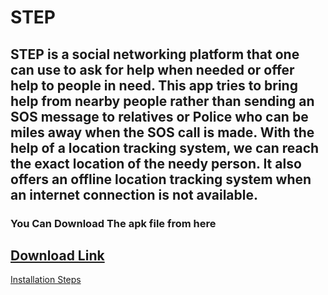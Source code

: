 # STEP
STEP is a social networking platform that one can use to ask for help when needed or offer help to people in need. This app tries to bring help from nearby people rather than sending an SOS message to relatives or Police who can be miles away when the SOS call is made. With the help of a location tracking system, we can reach the exact location of the needy person. It also offers an offline location tracking system when an internet connection is not available.
---
### You Can Download The apk file from here
[Download Link](STEP.apk)
---
[Installation Steps](User%20Guide.pdf)
